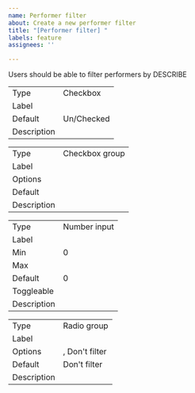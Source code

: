 ```yaml
---
name: Performer filter
about: Create a new performer filter
title: "[Performer filter] "
labels: feature
assignees: ''

---
```


Users should be able to filter performers by DESCRIBE

|             |            |
| ----------- | ---------- |
| Type        | Checkbox   |
| Label       |            |
| Default     | Un/Checked |
| Description |            |

|             |                |
| ----------- | -------------- |
| Type        | Checkbox group |
| Label       |                |
| Options     |                |
| Default     |                |
| Description |                |

|             |              |
| ----------- | ------------ |
| Type        | Number input |
| Label       |              |
| Min         | 0            |
| Max         |              |
| Default     | 0            |
| Toggleable  |              |
| Description |              |

|             |                |
| ----------- | -------------- |
| Type        | Radio group    |
| Label       |                |
| Options     | , Don't filter |
| Default     | Don't filter   |
| Description |                |
